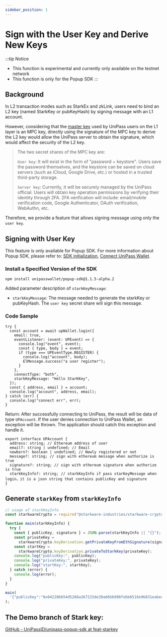 ```yaml
---
sidebar_position: 1
---
```


# Sign with the User Key and Derive New Keys

:::tip Notice 
- This function is experimental and currently only available on the testnet network 
- This function is only for the Popup SDK 
:::

## Background

In L2 transaction modes such as StarkEx and zkLink, users need to bind an L2 key (named StarkKey or pubKeyHash) by signing message with an L1 account. 

However, considering that the [master key](../../wallet/03-master-key.md) used by UniPass users on the L1 layer is an MPC key, directly using the signature of the MPC key to derive the L2 key would allow the UniPass server to obtain the signature, which would affect the security of the L2 key.

> The two secret shares of the MPC key are:
>
> `User key`: It will exist in the form of "password + keystore". Users save the password themselves, and the keystore can be saved on cloud servers (such as iCloud, Google Drive, etc.) or hosted in a trusted third-party storage.
>
> `Server key`: Currently, it will be securely managed by the UniPass official. Users will obtain key operation permissions by verifying their identity through 2FA. 2FA verification will include: email/mobile verification code, Google Authenticator, OAuth verification, WebAuthn, etc.

Therefore, we provide a feature that allows signing message using only the `user key`.

## Signing with User Key

This feature is only available for Popup SDK. For more information about Popup SDK, please refer to: [SDK initialization](../popup-sdk/02-initialization.md), [Connect UniPass Wallet](../popup-sdk/03-connect-wallet.md).

### Install a Specified Version of the SDK

```
npm install unipasswallet/popup-sdk@1.1.5-alpha.2
```

Added parameter description of `starkKeyMessage`:

- `starkKeyMessage`: The message needed to generate the starkKey or pubKeyHash. The `user key` secret share will sign this message.

### Code Sample

```tsx
try {
  const account = await upWallet.login({
    email: true,
    eventListener: (event: UPEvent) => {
      console.log("event", event);
      const { type, body } = event;
      if (type === UPEventType.REGISTER) {
        console.log("account", body);
        ElMessage.success("a user register");
      }
    },
    connectType: "both",
    starkKeyMessage: "Hello StarKKey",
  });
  const { address, email } = account;
  console.log("account", address, email);
} catch (err) {
  console.log("connect err", err);
}
```

Return: After successfully connecting to UniPass, the result will be data of type `UPAccount`. If the user denies connection to UniPass Wallet, an exception will be thrown. The application should catch this exception and handle it.

```tsx
export interface UPAccount {
  address: string; // Ethereum address of user
  email?: string | undefined; // Email
  newborn?: boolean | undefined; // Newly registered or not
  message?: string; // sign with ethereum message when authorize is true
  signature?: string; // sign with ethereum signature when authorize is true
  starkKeyInfo?: string; // starkKeyInfo if pass starKeyMessage when login，it is a json string that contains publicKey and signature
}
```

## Generate `starkKey` from `starkKeyInfo`

```jsx
// usage of starkKeyInfo
const starkwareCrypto = require("@starkware-industries/starkware-crypto-utils");

function main(starkKeyInfo) {
  try {
    const { publicKey, signature } = JSON.parse(starkKeyInfo || "{}");
    const privateKey =
      starkwareCrypto.keyDerivation.getPrivateKeyFromEthSignature(signature);
    const startKey =
      starkwareCrypto.keyDerivation.privateToStarkKey(privateKey);
    console.log("publicKey:", publicKey);
    console.log("privateKey:", privateKey);
    console.log("startKey:", startKey);
  } catch (error) {
    console.log(error);
  }
}

main(
  '{"publicKey":"0x042286654d5268a267215de30a66bb998febb6516e96831eabec4d2781ffbe20db783a7992374aeb8568929e73b3dc9f13c3ea92a890bb0639a120f478590e882c","signature":"0x29a7efe2a5265eda0ed705f9fca9805db06d9c2605289de1084c06c6e2be39487e4cb041b34e1ffedb62ac99433c34fbcc98352029a627c335cea02cef52bf551c"}'
);
```

## The Demo branch of Stark key:

[GitHub - UniPassID/unipass-popup-sdk at feat-starkey](https://github.com/UniPassID/unipass-popup-sdk/tree/feat-starkey)